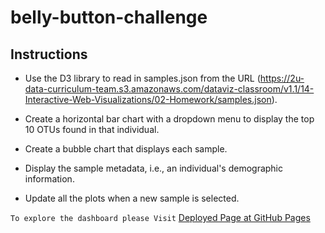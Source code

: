 # belly-button-challenge

## Instructions

* Use the D3 library to read in samples.json from the URL (https://2u-data-curriculum-team.s3.amazonaws.com/dataviz-classroom/v1.1/14-Interactive-Web-Visualizations/02-Homework/samples.json).

* Create a horizontal bar chart with a dropdown menu to display the top 10 OTUs found in that individual.

* Create a bubble chart that displays each sample.

* Display the sample metadata, i.e., an individual's demographic information.

* Update all the plots when a new sample is selected.


`To explore the dashboard please Visit` [Deployed Page at GitHub Pages](https://crebello711.github.io/belly-button-challenge/)
